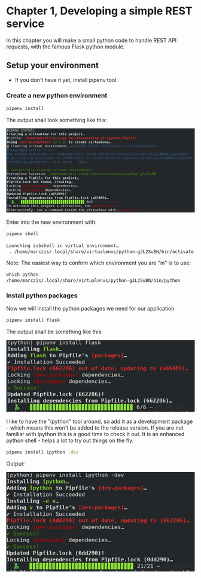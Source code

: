 # Chapter 1, Developing a simple REST service
In this chapter you will make a small python code to handle REST API requests, with the famous Flask python module.

## Setup your environment
 - If you don't have it yet, install pipenv tool.

### Create a new python environment
```bash
pipenv install
```

The output shall look something like this:

![alt](./.static/pipenv_create.png)

Enter into the new environment with:

```
pipenv shell

Launching subshell in virtual environment…
 . /home/marczis/.local/share/virtualenvs/python-gJL2SuBN/bin/activate
```

Note: The easiest way to confirm which environment you are "in" is to use: 
```
which python
/home/marczis/.local/share/virtualenvs/python-gJL2SuBN/bin/python
```

### Install python packages
Now we will install the python packages we need for our application

```bash
pipenv install flask
```

The output shall be something like this:

![](.static/pipenv_flask.png)

I like to have the "ipython" tool around, so add it as a development package - which means this won't be added to the release version. If you are not familiar with ipython this is a good time to check it out. It is an enhanced python shell - helps a lot to try out things on the fly.

```bash
pipenv install ipython -dev
```

Output:

![](.static/pipenv_ipython.png)

